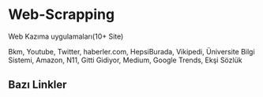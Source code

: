 # Web-Scrapping
 Web Kazıma uygulamaları(10+ Site)<br>

Bkm, Youtube, Twitter, haberler.com,  HepsiBurada, Vikipedi, Üniversite Bilgi Sistemi, Amazon, N11, Gitti Gidiyor, Medium, Google Trends, Ekşi Sözlük

## Bazı Linkler 
